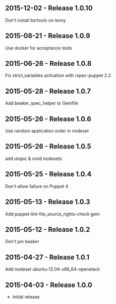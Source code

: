 ## 2015-12-02 - Release 1.0.10

Don't install bzrtools on lenny

## 2015-08-21 - Release 1.0.9

Use docker for acceptance tests

## 2015-06-26 - Release 1.0.8

Fix strict_variables activation with rspec-puppet 2.2

## 2015-05-28 - Release 1.0.7

Add beaker_spec_helper to Gemfile

## 2015-05-26 - Release 1.0.6

Use random application order in nodeset

## 2015-05-26 - Release 1.0.5

add utopic & vivid nodesets

## 2015-05-25 - Release 1.0.4

Don't allow failure on Puppet 4

## 2015-05-13 - Release 1.0.3

Add puppet-lint-file_source_rights-check gem

## 2015-05-12 - Release 1.0.2

Don't pin beaker

## 2015-04-27 - Release 1.0.1

Add nodeset ubuntu-12.04-x86_64-openstack

## 2015-04-03 - Release 1.0.0

- Initial release
